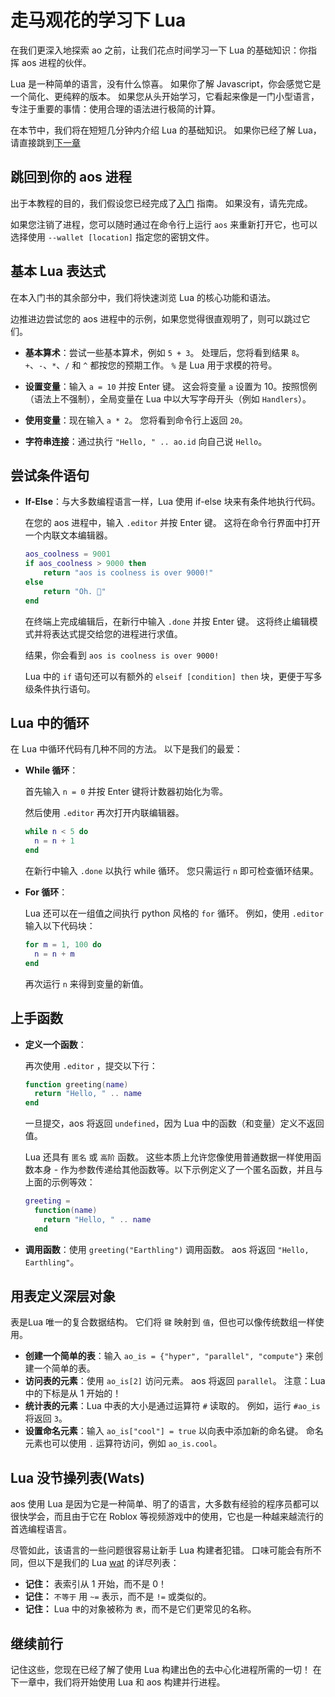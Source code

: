 # 走马观花的学习下 Lua

在我们更深入地探索 ao 之前，让我们花点时间学习一下 Lua 的基础知识：你指挥 aos 进程的伙伴。

Lua 是一种简单的语言，没有什么惊喜。 如果你了解 Javascript，你会感觉它是一个简化、更纯粹的版本。 如果您从头开始学习，它看起来像是一门小型语言，专注于重要的事情：使用合理的语法进行极简的计算。

在本节中，我们将在短短几分钟内介绍 Lua 的基础知识。 如果你已经了解 Lua，请直接跳到[下一章](tour.md)

## 跳回到你的 aos 进程

出于本教程的目的，我们假设您已经完成了[入门](/welcome/getting-started) 指南。 如果没有，请先完成。

如果您注销了进程，您可以随时通过在命令行上运行 `aos` 来重新打开它，也可以选择使用 `--wallet [location]` 指定您的密钥文件。

## 基本 Lua 表达式

在本入门书的其余部分中，我们将快速浏览 Lua 的核心功能和语法。

边推进边尝试您的 aos 进程中的示例，如果您觉得很直观明了，则可以跳过它们。

- **基本算术**：尝试一些基本算术，例如 `5 + 3`。 处理后，您将看到结果 `8`。 `+`、`-`、`*`、`/` 和 `^` 都按您的预期工作。 `%` 是 Lua 用于求模的符号。
- **设置变量**：输入 `a = 10` 并按 Enter 键。 这会将变量 `a` 设置为 10。按照惯例（语法上不强制），全局变量在 Lua 中以大写字母开头（例如 `Handlers`）。

- **使用变量**：现在输入 `a * 2`。 您将看到命令行上返回 `20`。
- **字符串连接**：通过执行 `"Hello, " .. ao.id` 向自己说 `Hello`。

## 尝试条件语句

- **If-Else**：与大多数编程语言一样，Lua 使用 if-else 块来有条件地执行代码。

  在您的 aos 进程中，输入 `.editor` 并按 Enter 键。 这将在命令行界面中打开一个内联文本编辑器。

  ```lua
  aos_coolness = 9001
  if aos_coolness > 9000 then
      return "aos is coolness is over 9000!"
  else
      return "Oh. 🤷"
  end
  ```

  在终端上完成编辑后，在新行中输入 `.done` 并按 Enter 键。 这将终止编辑模式并将表达式提交给您的进程进行求值。

  结果，你会看到 `aos is coolness is over 9000!`

  Lua 中的 `if` 语句还可以有额外的 `elseif [condition] then` 块，更便于写多级条件执行语句。

## Lua 中的循环

在 Lua 中循环代码有几种不同的方法。 以下是我们的最爱：

- **While 循环**：

  首先输入 `n = 0` 并按 Enter 键将计数器初始化为零。

  然后使用 `.editor` 再次打开内联编辑器。

  ```lua
  while n < 5 do
    n = n + 1
  end
  ```

  在新行中输入 `.done` 以执行 while 循环。 您只需运行 `n` 即可检查循环结果。

- **For 循环**：

  Lua 还可以在一组值之间执行 python 风格的 `for` 循环。 例如，使用 `.editor` 输入以下代码块：

  ```lua
  for m = 1, 100 do
    n = n + m
  end
  ```

  再次运行 `n` 来得到变量的新值。

## 上手函数

- **定义一个函数**：

  再次使用 `.editor` ，提交以下行：

  ```lua
  function greeting(name)
    return "Hello, " .. name
  end
  ```

  一旦提交，aos 将返回 `undefined`，因为 Lua 中的函数（和变量）定义不返回值。

  Lua 还具有 `匿名` 或 `高阶` 函数。 这些本质上允许您像使用普通数据一样使用函数本身 - 作为参数传递给其他函数等。以下示例定义了一个匿名函数，并且与上面的示例等效：

  ```lua
  greeting =
    function(name)
      return "Hello, " .. name
    end
  ```

- **调用函数**：使用 `greeting("Earthling")` 调用函数。 aos 将返回 `"Hello, Earthling"`。

## 用表定义深层对象

表是Lua 唯一的复合数据结构。 它们将 `键` 映射到 `值`，但也可以像传统数组一样使用。

- **创建一个简单的表**：输入 `ao_is = {"hyper", "parallel", "compute"}` 来创建一个简单的表。
- **访问表的元素**：使用 `ao_is[2]` 访问元素。 aos 将返回 `parallel`。 注意：Lua 中的下标是从 1 开始的！
- **统计表的元素**：Lua 中表的大小是通过运算符 `#` 读取的。 例如，运行 `#ao_is` 将返回 `3`。
- **设置命名元素**：输入 `ao_is["cool"] = true` 以向表中添加新的命名键。 命名元素也可以使用 `.` 运算符访问，例如 `ao_is.cool`。

## Lua 没节操列表(Wats)

aos 使用 Lua 是因为它是一种简单、明了的语言，大多数有经验的程序员都可以很快学会，而且由于它在 Roblox 等视频游戏中的使用，它也是一种越来越流行的首选编程语言。

尽管如此，该语言的一些问题很容易让新手 Lua 构建者犯错。 口味可能会有所不同，但以下是我们的 Lua [wat](https://www.destroyallsoftware.com/talks/wat) 的详尽列表：

- **记住：** 表索引从 1 开始，而不是 0！
- **记住：** `不等于` 用 `~=` 表示，而不是 `!=` 或类似的。
- **记住：** Lua 中的对象被称为 `表`，而不是它们更常见的名称。

## 继续前行

记住这些，您现在已经了解了使用 Lua 构建出色的去中心化进程所需的一切！ 在下一章中，我们将开始使用 Lua 和 aos 构建并行进程。
